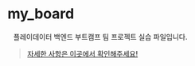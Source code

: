 # my_board

&nbsp;&nbsp; 플레이데이터 백엔드 부트캠프 팀 프로젝트 실습 파일입니다.  
> [자세한 사항은 이곳에서 확인해주세요!](https://github.com/chocolaggibbiddori/my_board.git)
